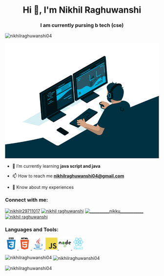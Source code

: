 
<h1 align="center">Hi 👋, I'm Nikhil Raghuwanshi</h1>
<h3 align="center">I am currently pursing b tech (cse)</h3>

<p align="left"> <img src="https://komarev.com/ghpvc/?username=nikhilraghuwanshi04&label=Profile%20views&color=0e75b6&style=flat" alt="nikhilraghuwanshi04" /> </p>
<img src="code.gif">

- 🌱 I’m currently learning **java script and java**

- 📫 How to reach me **nikhilraghuwanshi04@gmail.com**

- 📄 Know about my experiences 

<h3 align="left">Connect with me:</h3>
<p align="left">
<a href="https://twitter.com/nikhilr29711017" target="blank"><img align="center" src="https://raw.githubusercontent.com/rahuldkjain/github-profile-readme-generator/master/src/images/icons/Social/twitter.svg" alt="nikhilr29711017" height="30" width="40" /></a>
<a href="https://linkedin.com/in/nikhil raghuwanshi" target="blank"><img align="center" src="https://raw.githubusercontent.com/rahuldkjain/github-profile-readme-generator/master/src/images/icons/Social/linked-in-alt.svg" alt="nikhil raghuwanshi" height="30" width="40" /></a>
<a href="https://instagram.com/__________nikku____________" target="blank"><img align="center" src="https://raw.githubusercontent.com/rahuldkjain/github-profile-readme-generator/master/src/images/icons/Social/instagram.svg" alt="__________nikku____________" height="30" width="40" /></a>
<a href="https://www.leetcode.com/nikhil raghuwanshi" target="blank"><img align="center" src="https://raw.githubusercontent.com/rahuldkjain/github-profile-readme-generator/master/src/images/icons/Social/leet-code.svg" alt="nikhil raghuwanshi" height="30" width="40" /></a>
</p>

<h3 align="left">Languages and Tools:</h3>
<p align="left"> <a href="https://www.w3schools.com/css/" target="_blank" rel="noreferrer"> <img src="https://raw.githubusercontent.com/devicons/devicon/master/icons/css3/css3-original-wordmark.svg" alt="css3" width="40" height="40"/> </a> <a href="https://www.w3.org/html/" target="_blank" rel="noreferrer"> <img src="https://raw.githubusercontent.com/devicons/devicon/master/icons/html5/html5-original-wordmark.svg" alt="html5" width="40" height="40"/> </a> <a href="https://www.java.com" target="_blank" rel="noreferrer"> <img src="https://raw.githubusercontent.com/devicons/devicon/master/icons/java/java-original.svg" alt="java" width="40" height="40"/> </a> <a href="https://developer.mozilla.org/en-US/docs/Web/JavaScript" target="_blank" rel="noreferrer"> <img src="https://raw.githubusercontent.com/devicons/devicon/master/icons/javascript/javascript-original.svg" alt="javascript" width="40" height="40"/> </a> <a href="https://nodejs.org" target="_blank" rel="noreferrer"> <img src="https://raw.githubusercontent.com/devicons/devicon/master/icons/nodejs/nodejs-original-wordmark.svg" alt="nodejs" width="40" height="40"/> </a> <a href="https://reactjs.org/" target="_blank" rel="noreferrer"> <img src="https://raw.githubusercontent.com/devicons/devicon/master/icons/react/react-original-wordmark.svg" alt="react" width="40" height="40"/> </a> </p>

<p><img align="left" src="https://github-readme-stats.vercel.app/api/top-langs?username=nikhilraghuwanshi04&show_icons=true&locale=en&layout=compact" alt="nikhilraghuwanshi04" /></p>

<p>&nbsp;<img align="center" src="https://github-readme-stats.vercel.app/api?username=nikhilraghuwanshi04&show_icons=true&locale=en" alt="nikhilraghuwanshi04" /></p>

<p><img align="center" src="https://github-readme-streak-stats.herokuapp.com/?user=nikhilraghuwanshi04&" alt="nikhilraghuwanshi04" /></p>
